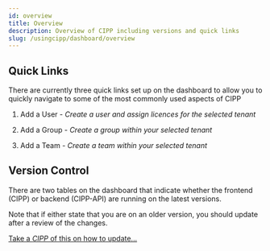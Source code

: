 ```yaml
---
id: overview
title: Overview
description: Overview of CIPP including versions and quick links
slug: /usingcipp/dashboard/overview
---
```


## Quick Links

There are currently three quick links set up on the dashboard to allow you to quickly navigate to some of the most commonly used aspects of CIPP

1. Add a User - *Create a user and assign licences for the selected tenant*

1. Add a Group - *Create a group within your selected tenant*

1. Add a Team - *Create a team within your selected tenant*


## Version Control

There are two tables on the dashboard that indicate whether the frontend (CIPP) or backend (CIPP-API) are running on the latest versions.

Note that if either state that you are on an older version, you should update after a review of the changes. 

[Take a *CIPP* of this on how to update...](/docs/user/updating)
